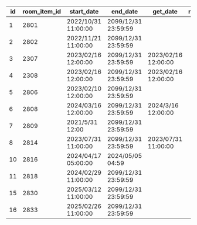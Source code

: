 |id|room_item_id|start_date|end_date|get_date|room_announcement_name|
| --- | --- | --- | --- | --- | --- |
|1|2801|2022/10/31 11:00:00|2099/12/31 23:59:59|||
|2|2802|2022/11/21 11:00:00|2099/12/31 23:59:59|||
|3|2307|2023/02/16 12:00:00|2099/12/31 23:59:59|2023/02/16 12:00:00||
|4|2308|2023/02/16 12:00:00|2099/12/31 23:59:59|2023/02/16 12:00:00||
|5|2806|2023/02/10 12:00:00|2099/12/31 23:59:59|||
|6|2808|2024/03/16 12:00:00|2099/12/31 23:59:59|2024/3/16 12:00:00||
|7|2809|2021/5/31 12:00|2099/12/31 23:59:59|||
|8|2814|2023/07/31 11:00:00|2099/12/31 23:59:59|2023/07/31 11:00:00||
|10|2816|2024/04/17 05:00:00|2024/05/05 04:59|||
|11|2818|2024/02/29 11:00:00|2099/12/31 23:59:59|||
|15|2830|2025/03/12 11:00:00|2099/12/31 23:59:59|||
|16|2833|2025/02/26 11:00:00|2099/12/31 23:59:59|||